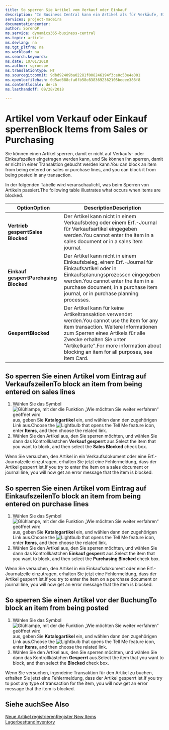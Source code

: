 ```yaml
---
title: So sperren Sie Artikel vom Verkauf oder Einkauf
description: "In Business Central kann ein Artikel als für Verkäufe, Einkäufe oder alle Verwendungszwecke gesperrt gekennzeichnet werden."
services: project-madeira
documentationcenter: 
author: SorenGP
ms.service: dynamics365-business-central
ms.topic: article
ms.devlang: na
ms.tgt_pltfrm: na
ms.workload: na
ms.search.keywords: 
ms.date: 10/01/2018
ms.author: sgroespe
ms.translationtype: HT
ms.sourcegitcommit: 9dbd92409ba02281f008246194f3ce0c53e4e001
ms.openlocfilehash: 0d5ad688cfa6fb58e8383692362105beeee386f8
ms.contentlocale: de-ch
ms.lasthandoff: 09/28/2018

---
```

# <a name="block-items-from-sales-or-purchasing"></a><span data-ttu-id="193da-103">Artikel vom Verkauf oder Einkauf sperren</span><span class="sxs-lookup"><span data-stu-id="193da-103">Block Items from Sales or Purchasing</span></span>
<span data-ttu-id="193da-104">Sie können einen Artikel sperren, damit er nicht auf Verkaufs- oder Einkaufszeilen eingetragen werden kann, und Sie können ihn sperren, damit er nicht in einer Transaktion gebucht werden kann.</span><span class="sxs-lookup"><span data-stu-id="193da-104">You can block an item from being entered on sales or purchase lines, and you can block it from being posted in any transaction.</span></span>  

<span data-ttu-id="193da-105">In der folgenden Tabelle wird veranschaulicht, was beim Sperren von Artikeln passiert.</span><span class="sxs-lookup"><span data-stu-id="193da-105">The following table illustrates what occurs when items are blocked.</span></span>  

|<span data-ttu-id="193da-106">Option</span><span class="sxs-lookup"><span data-stu-id="193da-106">Option</span></span>|<span data-ttu-id="193da-107">Description</span><span class="sxs-lookup"><span data-stu-id="193da-107">Description</span></span>|  
|--------------------|------------|  
|<span data-ttu-id="193da-108">**Vertrieb gesperrt**</span><span class="sxs-lookup"><span data-stu-id="193da-108">**Sales Blocked**</span></span>|<span data-ttu-id="193da-109">Der Artikel kann nicht in einem Verkaufsbeleg oder einem Erf.-Journal für Verkaufsartikel eingegeben werden.</span><span class="sxs-lookup"><span data-stu-id="193da-109">You cannot enter the item in a sales document or in a sales item journal.</span></span>|  
|<span data-ttu-id="193da-110">**Einkauf gesperrt**</span><span class="sxs-lookup"><span data-stu-id="193da-110">**Purchasing Blocked**</span></span>|<span data-ttu-id="193da-111">Der Artikel kann nicht in einem Einkaufsbeleg, einem Erf.-Journal für Einkaufsartikel oder in Einkaufsplanungsprozessen eingegeben werden.</span><span class="sxs-lookup"><span data-stu-id="193da-111">You cannot enter the item in a purchase document, in a purchase item journal, or in purchase planning processes.</span></span>|  
|<span data-ttu-id="193da-112">**Gesperrt**</span><span class="sxs-lookup"><span data-stu-id="193da-112">**Blocked**</span></span>|<span data-ttu-id="193da-113">Der Artikel kann für keine Artikeltransaktion verwendet werden.</span><span class="sxs-lookup"><span data-stu-id="193da-113">You cannot use the item for any item transaction.</span></span> <span data-ttu-id="193da-114">Weitere Informationen zum Sperren eines Artikels für alle Zwecke erhalten Sie unter "Artikelkarte".</span><span class="sxs-lookup"><span data-stu-id="193da-114">For more information about blocking an item for all purposes, see Item Card.</span></span>|  

## <a name="to-block-an-item-from-being-entered-on-sales-lines"></a><span data-ttu-id="193da-115">So sperren Sie einen Artikel vom Eintrag auf Verkaufszeilen</span><span class="sxs-lookup"><span data-stu-id="193da-115">To block an item from being entered on sales lines</span></span>  

1.  <span data-ttu-id="193da-116">Wählen Sie das Symbol ![Glühlampe, mit der die Funktion „Wie möchten Sie weiter verfahren“ geöffnet wird](media/ui-search/search_small.png "Wie möchten Sie weiter verfahren?") aus, geben Sie **Katalogartikel** ein, und wählen dann den zugehörigen Link aus.</span><span class="sxs-lookup"><span data-stu-id="193da-116">Choose the ![Lightbulb that opens the Tell Me feature](media/ui-search/search_small.png "Tell me what you want to do") icon, enter **Items**, and then choose the related link.</span></span>  
2.  <span data-ttu-id="193da-117">Wählen Sie den Artikel aus, den Sie sperren möchten, und wählen Sie dann das Kontrollkästchen **Verkauf gesperrt** aus.</span><span class="sxs-lookup"><span data-stu-id="193da-117">Select the item that you want to block, and then select the **Sales Blocked** check box.</span></span>  

<span data-ttu-id="193da-118">Wenn Sie versuchen, den Artikel in ein Verkaufsdokument oder eine Erf.-Journalzeile einzutragen, erhalten Sie jetzt eine Fehlermeldung, dass der Artikel gesperrt ist.</span><span class="sxs-lookup"><span data-stu-id="193da-118">If you try to enter the item on a sales document or journal line, you will now get an error message that the item is blocked.</span></span>

## <a name="to-block-an-item-from-being-entered-on-purchase-lines"></a><span data-ttu-id="193da-119">So sperren Sie einen Artikel vom Eintrag auf Einkaufszeilen</span><span class="sxs-lookup"><span data-stu-id="193da-119">To block an item from being entered on purchase lines</span></span>  

1.  <span data-ttu-id="193da-120">Wählen Sie das Symbol ![Glühlampe, mit der die Funktion „Wie möchten Sie weiter verfahren“ geöffnet wird](media/ui-search/search_small.png "Wie möchten Sie weiter verfahren?") aus, geben Sie **Katalogartikel** ein, und wählen dann den zugehörigen Link aus.</span><span class="sxs-lookup"><span data-stu-id="193da-120">Choose the ![Lightbulb that opens the Tell Me feature](media/ui-search/search_small.png "Tell me what you want to do") icon, enter **Items**, and then choose the related link.</span></span>  
2.  <span data-ttu-id="193da-121">Wählen Sie den Artikel aus, den Sie sperren möchten, und wählen Sie dann das Kontrollkästchen **Einkauf gesperrt** aus.</span><span class="sxs-lookup"><span data-stu-id="193da-121">Select the item that you want to block, and then select the **Purchasing Blocked** check box.</span></span>  

<span data-ttu-id="193da-122">Wenn Sie versuchen, den Artikel in ein Einkaufsdokument oder eine Erf.-Journalzeile einzutragen, erhalten Sie jetzt eine Fehlermeldung, dass der Artikel gesperrt ist.</span><span class="sxs-lookup"><span data-stu-id="193da-122">If you try to enter the item on a purchase document or journal line, you will now get an error message that the item is blocked.</span></span>

## <a name="to-block-an-item-from-being-posted"></a><span data-ttu-id="193da-123">So sperren Sie einen Artikel vor der Buchung</span><span class="sxs-lookup"><span data-stu-id="193da-123">To block an item from being posted</span></span>
1. <span data-ttu-id="193da-124">Wählen Sie das Symbol ![Glühlampe, mit der die Funktion „Wie möchten Sie weiter verfahren“ geöffnet wird](media/ui-search/search_small.png "Wie möchten Sie weiter verfahren?") aus, geben Sie **Katalogartikel** ein, und wählen dann den zugehörigen Link aus.</span><span class="sxs-lookup"><span data-stu-id="193da-124">Choose the ![Lightbulb that opens the Tell Me feature](media/ui-search/search_small.png "Tell me what you want to do") icon, enter **Items**, and then choose the related link.</span></span>
2. <span data-ttu-id="193da-125">Wählen Sie den Artikel aus, den Sie sperren möchten, und wählen Sie dann das Kontrollkästchen **Gesperrt** aus.</span><span class="sxs-lookup"><span data-stu-id="193da-125">Select the item that you want to block, and then select the **Blocked** check box.</span></span>

<span data-ttu-id="193da-126">Wenn Sie versuchen, irgendeine Transaktion für den Artikel zu buchen, erhalten Sie jetzt eine Fehlermeldung, dass der Artikel gesperrt ist.</span><span class="sxs-lookup"><span data-stu-id="193da-126">If you try to post any type of transaction for the item, you will now get an error message that the item is blocked.</span></span>

## <a name="see-also"></a><span data-ttu-id="193da-127">Siehe auch</span><span class="sxs-lookup"><span data-stu-id="193da-127">See Also</span></span>  
[<span data-ttu-id="193da-128">Neue Artikel registrieren</span><span class="sxs-lookup"><span data-stu-id="193da-128">Register New Items</span></span>](inventory-how-register-new-items.md)  
[<span data-ttu-id="193da-129">Lagerbesttand</span><span class="sxs-lookup"><span data-stu-id="193da-129">Inventory</span></span>](inventory-manage-inventory.md)  

